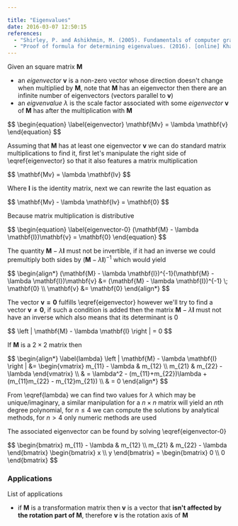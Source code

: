 ```yaml
---

title: "Eigenvalues"
date: 2016-03-07 12:50:15
references:
  - "Shirley, P. and Ashikhmin, M. (2005). Fundamentals of computer graphics. Wellesley, Mass.: AK Peters."
  - "Proof of formula for determining eigenvalues. (2016). [online] Khan Academy. Available at: https://www.khanacademy.org/math/linear-algebra/alternate_bases/eigen_everything/v/linear-algebra-proof-of-formula-for-determining-eigenvalues [Accessed 7 Mar. 2016]."
---
```


Given an square matrix $\mathbf{M}$

- an *eigenvector* $\mathbf{v}$ is a non-zero vector whose direction doesn't change when multiplied by $\mathbf{M}$, note that $\mathbf{M}$ has an eigenvector then there are an infinite number of eigenvectors (vectors parallel to $\mathbf{v}$)
- an *eigvenvalue* $\lambda$ is the scale factor associated with some *eigenvector* $\mathbf{v}$ of $\mathbf{M}$ has after the multiplication with $\mathbf{M}$

<div>$$
\begin{equation} \label{eigenvector}
\mathbf{Mv} = \lambda \mathbf{v}
\end{equation}
$$</div>

Assuming that $\mathbf{M}$ has at least one eigenvector $\mathbf{v}$ we can do standard matrix multiplications to find it, first let's manipulate the right side of \eqref{eigenvector} so that it also features a matrix multiplication

<div>$$
\mathbf{Mv} = \lambda \mathbf{Iv}
$$</div>

Where $\mathbf{I}$ is the identity matrix, next we can rewrite the last equation as

<div>$$
\mathbf{Mv} - \lambda \mathbf{Iv} = \mathbf{0}
$$</div>

Because matrix multiplication is distributive

<div>$$
\begin{equation} \label{eigenvector-0}
(\mathbf{M} - \lambda \mathbf{I})\mathbf{v} = \mathbf{0}
\end{equation}
$$</div>

The quantity $\mathbf{M} - \lambda \mathbf{I}$ must not be invertible, if it had an inverse we could premultiply both sides by $(\mathbf{M} - \lambda \mathbf{I})^{-1}$ which would yield

<div>$$
\begin{align*}
(\mathbf{M} - \lambda \mathbf{I})^{-1}(\mathbf{M} - \lambda \mathbf{I})\mathbf{v} &= (\mathbf{M} - \lambda \mathbf{I})^{-1} \; \mathbf{0} \\
\mathbf{v} &= \mathbf{0}
\end{align*}
$$</div>

The vector $\mathbf{v = 0}$ fulfills \eqref{eigenvector} however we'll try to find a vector $\mathbf{v} \not = \mathbf{0}$, if such a condition is added then the matrix $\mathbf{M} - \lambda \mathbf{I}$ must not have an inverse which also means that its determinant is 0

<div>$$
\left | \mathbf{M} - \lambda \mathbf{I} \right | = 0
$$</div>

If $\mathbf{M}$ is a $2 \times 2$ matrix then

<div>$$
\begin{align*} \label{lambda}
\left | \mathbf{M} - \lambda \mathbf{I} \right | &= \begin{vmatrix}
m_{11} - \lambda & m_{12} \\
m_{21} & m_{22} - \lambda
\end{vmatrix} \\
 & = \lambda^2 - (m_{11}+m_{22})\lambda + (m_{11}m_{22} - m_{12}m_{21}) \\
 & = 0
\end{align*}
$$</div>

From \eqref{lambda} we can find two values for $\lambda$ which may be unique/imaginary, a similar manipulation for a $n \times n$ matrix will yield an $n$th degree polynomial, for $n \leq 4$ we can compute the solutions by analytical methods, for $n > 4$ only numeric methods are used

The associated eigenvector can be found by solving \eqref{eigenvector-0}

<div>$$
\begin{bmatrix}
m_{11} - \lambda & m_{12} \\
m_{21} & m_{22} - \lambda
\end{bmatrix} \begin{bmatrix}
x \\ y
\end{bmatrix} = \begin{bmatrix} 0 \\ 0 \end{bmatrix}
$$</div>

### Applications

List of applications

- if $\mathbf{M}$ is a transformation matrix then $\mathbf{v}$ is a vector that **isn't affected by the rotation part of $\mathbf{M}$**, therefore $\mathbf{v}$ is the rotation axis of $\mathbf{M}$



